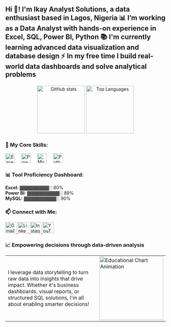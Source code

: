 <h2 align="left">Hi 👋! I'm Ikay Analyst Solutions, a data enthusiast based in Lagos, Nigeria 📊  
I’m working as a Data Analyst with hands-on experience in Excel, SQL, Power BI, Python 📚  
I'm currently learning advanced data visualization and database design ⚡  
In my free time I build real-world data dashboards and solve analytical problems</h2>

###

<!-- GitHub Stats -->
<div align="center">
  <img src="https://github-readme-stats.vercel.app/api?username=ikayanalyst&hide_title=false&hide_rank=false&show_icons=true&include_all_commits=true&count_private=true&disable_animations=false&theme=dracula&locale=en&hide_border=false" height="150" alt="GitHub stats" />
  <img src="https://github-readme-stats.vercel.app/api/top-langs?username=ikayanalyst&locale=en&hide_title=false&layout=compact&card_width=320&langs_count=5&theme=dracula&hide_border=false&custom_title=Most%20Used%20Language:%20Python" height="150" alt="Top Languages" />
</div>

###

<h3 align="left">💼 My Core Skills:</h3>

<div align="left">
  <img src="https://img.icons8.com/color/48/000000/microsoft-excel-2019--v1.png" height="30" alt="Excel" />
  <img width="12" />
  <img src="https://img.icons8.com/color/48/000000/power-bi.png" height="30" alt="Power BI" />
  <img width="12" />
  <img src="https://cdn.jsdelivr.net/gh/devicons/devicon/icons/mysql/mysql-original.svg" height="30" alt="MySQL" />
  <img width="12" />
  <img src="https://cdn.jsdelivr.net/gh/devicons/devicon/icons/python/python-original.svg" height="30" alt="Python" />
</div>

###

<h3 align="left">📊 Tool Proficiency Dashboard:</h3>

<div align="left">
  <strong>Excel:</strong> ▓▓▓▓▓▓▓▓▓░ 80%<br>
  <strong>Power BI:</strong> ▓▓▓▓▓▓▓▓▓▓░ 89%<br>
  <strong>MySQL:</strong> ▓▓▓▓▓▓▓▓▓▓░ 90%
</div>

###

<h3 align="left">📫 Connect with Me:</h3>

<div align="left">
  <a href=mailto"Ikayanalystsolutions@gmail.com" target="_blank">
    <img src="https://img.shields.io/static/v1?message=Gmail&logo=gmail&label=&color=D14836&logoColor=white&labelColor=&style=for-the-badge" height="35" alt="Gmail" />
  </a>
  <a href="https://www.linkedin.com/in/your-linkedin" target="_blank">
    <img src="https://img.shields.io/static/v1?message=LinkedIn&logo=linkedin&label=&color=0077B5&logoColor=white&labelColor=&style=for-the-badge" height="35" alt="LinkedIn" />
  </a>
  <a href="https://www.instagram.com/ikay_analyst_solutions/?igsh=YmJhZmV2bWN5dnlr" target="_blank">
    <img src="https://img.shields.io/static/v1?message=Instagram&logo=instagram&label=&color=E4405F&logoColor=white&labelColor=&style=for-the-badge" height="35" alt="Instagram" />
  </a>
  <a href="https://www.youtube.com/@ikayanalyst" target="_blank">
    <img src="https://img.shields.io/static/v1?message=YouTube&logo=youtube&label=&color=FF0000&logoColor=white&labelColor=&style=for-the-badge" height="35" alt="YouTube" />
  </a>
</div>

###

<!-- Empowering Message with Animation -->
<h3 align="left">📈 Empowering decisions through data-driven analysis</h3>

<table>
  <tr>
    <td>
      <p>I leverage data storytelling to turn raw data into insights that drive impact. Whether it's business dashboards, visual reports, or structured SQL solutions, I'm all about enabling smarter decisions!</p>
    </td>
    <td>
      <img src="https://media.giphy.com/media/RbDKaczqWovIugyJmW/giphy.gif" height="200" alt="Educational Chart Animation" />
    </td>
  </tr>
</table>
